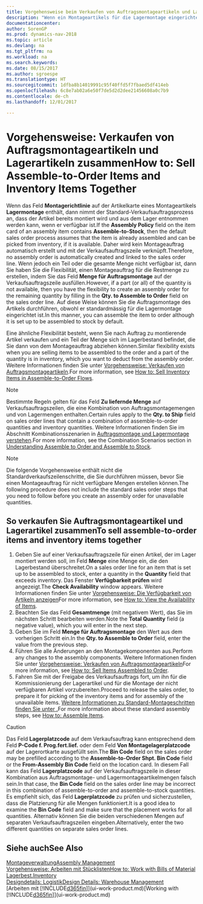 ```yaml
---
title: Vorgehensweise beim Verkaufen von Auftragsmontageartikeln und Lagerartikeln zusammen
description: "Wenn ein Montageartikels für die Lagermontage eingerichtet ist, dann nimmt der Standard-Verkaufsauftragsprozess an, dass der Artikel bereits montiert wird und aus dem Lager entnommen werden kann, wenn er verfügbar ist. Wenn jedoch ein Teil oder die gesamte Menge nicht verfügbar ist, dann Sie haben Sie die Flexibilität, einen Montageauftrag für die Restmenge dynamisch zu erstellen."
documentationcenter: 
author: SorenGP
ms.prod: dynamics-nav-2018
ms.topic: article
ms.devlang: na
ms.tgt_pltfrm: na
ms.workload: na
ms.search.keywords: 
ms.date: 08/15/2017
ms.author: sgroespe
ms.translationtype: HT
ms.sourcegitcommit: 1dfba8b14019991c95f40ffd5f7fbaed5df414eb
ms.openlocfilehash: 6c8e7ab02a6e50f7de5d2d2dee21456608a0c7b9
ms.contentlocale: de-ch
ms.lasthandoff: 12/01/2017

---
```

# <a name="how-to-sell-assemble-to-order-items-and-inventory-items-together"></a><span data-ttu-id="ba684-104">Vorgehensweise: Verkaufen von Auftragsmontageartikeln und Lagerartikeln zusammen</span><span class="sxs-lookup"><span data-stu-id="ba684-104">How to: Sell Assemble-to-Order Items and Inventory Items Together</span></span>
<span data-ttu-id="ba684-105">Wenn das Feld **Montagerichtlinie** auf der Artikelkarte eines Montageartikels **Lagermontage** enthält, dann nimmt der Standard-Verkaufsauftragsprozess an, dass der Artikel bereits montiert wird und aus dem Lager entnommen werden kann, wenn er verfügbar ist.</span><span class="sxs-lookup"><span data-stu-id="ba684-105">If the **Assembly Policy** field on the item card of an assembly item contains **Assemble-to-Stock**, then the default sales order process assumes that the item is already assembled and can be picked from inventory, if it is available.</span></span> <span data-ttu-id="ba684-106">Daher wird kein Montageauftrag automatisch erstellt und mit der Verkaufsauftragszeile verknüpft.</span><span class="sxs-lookup"><span data-stu-id="ba684-106">Therefore, no assembly order is automatically created and linked to the sales order line.</span></span> <span data-ttu-id="ba684-107">Wenn jedoch ein Teil oder die gesamte Menge nicht verfügbar ist, dann Sie haben Sie die Flexibilität, einen Montageauftrag für die Restmenge zu erstellen, indem Sie das Feld **Menge für Auftragsmontage** auf der Verkaufsauftragszeile ausfüllen.</span><span class="sxs-lookup"><span data-stu-id="ba684-107">However, if a part (or all) of the quantity is not available, then you have the flexibility to create an assembly order for the remaining quantity by filling in the **Qty. to Assemble to Order** field on the sales order line.</span></span> <span data-ttu-id="ba684-108">Auf diese Weise können Sie die Auftragsmontage des Artikels durchführen, obwohl er standardmässig für die Lagermontage eingerichtet ist.</span><span class="sxs-lookup"><span data-stu-id="ba684-108">In this manner, you can assemble the item to order although it is set up to be assembled to stock by default.</span></span>  

<span data-ttu-id="ba684-109">Eine ähnliche Flexibilität besteht, wenn Sie nach Auftrag zu montierende Artikel verkaufen und ein Teil der Menge sich im Lagerbestand befindet, die Sie dann von dem Montageauftrag abziehen können.</span><span class="sxs-lookup"><span data-stu-id="ba684-109">Similar flexibility exists when you are selling items to be assembled to the order and a part of the quantity is in inventory, which you want to deduct from the assembly order.</span></span> <span data-ttu-id="ba684-110">Weitere Informationen finden Sie unter [Vorgehensweise: Verkaufen von Auftragsmontageartikeln](assembly-how-to-sell-inventory-items-in-assemble-to-order-flows.md).</span><span class="sxs-lookup"><span data-stu-id="ba684-110">For more information, see [How to: Sell Inventory Items in Assemble-to-Order Flows](assembly-how-to-sell-inventory-items-in-assemble-to-order-flows.md).</span></span>  

> [!NOTE]  
>  <span data-ttu-id="ba684-111">Bestimmte Regeln gelten für das Feld **Zu liefernde Menge** auf Verkaufsauftragszeilen, die eine Kombination von Auftragsmontagemengen und von Lagermengen enthalten.</span><span class="sxs-lookup"><span data-stu-id="ba684-111">Certain rules apply to the **Qty. to Ship** field on sales order lines that contain a combination of assemble-to-order quantities and inventory quantities.</span></span> <span data-ttu-id="ba684-112">Weitere Informationen finden Sie im Abschnitt Kombinationsszenarien in [Auftragsmontage und Lagermontage verstehen](assembly-assemble-to-order-or-assemble-to-stock.md).</span><span class="sxs-lookup"><span data-stu-id="ba684-112">For more information, see the Combination Scenarios section in [Understanding Assemble to Order and Assemble to Stock](assembly-assemble-to-order-or-assemble-to-stock.md).</span></span>  

> [!NOTE]  
>  <span data-ttu-id="ba684-113">Die folgende Vorgehensweise enthält nicht die Standardverkaufszeilenschritte, die Sie durchführen müssen, bevor Sie einen Montageauftrag für nicht verfügbare Mengen erstellen können.</span><span class="sxs-lookup"><span data-stu-id="ba684-113">The following procedure does not include the standard sales order steps that you need to follow before you create an assembly order for unavailable quantities.</span></span>

## <a name="to-sell-assemble-to-order-items-and-inventory-items-together"></a><span data-ttu-id="ba684-114">So verkaufen Sie Auftragsmontageartikel und Lagerartikel zusammen</span><span class="sxs-lookup"><span data-stu-id="ba684-114">To sell assemble-to-order items and inventory items together</span></span>  
1.  <span data-ttu-id="ba684-115">Geben Sie auf einer Verkaufsauftragszeile für einen Artikel, der im Lager montiert werden soll, im Feld **Menge** eine Menge ein, die den Lagerbestand überschreitet.</span><span class="sxs-lookup"><span data-stu-id="ba684-115">On a sales order line for an item that is set up to be assembled to stock, enter a quantity in the **Quantity** field that exceeds inventory.</span></span> <span data-ttu-id="ba684-116">Das Fenster **Verfügbarkeit prüfen** wird angezeigt.</span><span class="sxs-lookup"><span data-stu-id="ba684-116">The **Check Availability** window appears.</span></span> <span data-ttu-id="ba684-117">Weitere Informationen finden Sie unter [Vorgehensweise: Die Verfügbarkeit von Artikeln anzeigen](inventory-how-availability-overview.md)</span><span class="sxs-lookup"><span data-stu-id="ba684-117">For more information, see [How to: View the Availability of Items](inventory-how-availability-overview.md).</span></span> 
2.  <span data-ttu-id="ba684-118">Beachten Sie das Feld **Gesamtmenge** (mit negativem Wert), das Sie im nächsten Schritt bearbeiten werden.</span><span class="sxs-lookup"><span data-stu-id="ba684-118">Note the **Total Quantity** field (a negative value), which you will enter in the next step.</span></span>  
3.  <span data-ttu-id="ba684-119">Geben Sie im Feld **Menge für Auftragsmontage** den Wert aus dem vorherigen Schritt ein.</span><span class="sxs-lookup"><span data-stu-id="ba684-119">In the **Qty. to Assemble to Order** field, enter the value from the previous step.</span></span>  
4.  <span data-ttu-id="ba684-120">Führen Sie alle Änderungen an den Montagekomponenten aus.</span><span class="sxs-lookup"><span data-stu-id="ba684-120">Perform any changes to the assembly components.</span></span> <span data-ttu-id="ba684-121">Weitere Informationen finden Sie unter [Vorgehensweise: Verkaufen von Auftragsmontageartikeln](assembly-how-to-sell-items-assembled-to-order.md)</span><span class="sxs-lookup"><span data-stu-id="ba684-121">For more information, see [How to: Sell Items Assembled to Order](assembly-how-to-sell-items-assembled-to-order.md).</span></span>  
5.  <span data-ttu-id="ba684-122">Fahren Sie mit der Freigabe des Verkaufsauftrags fort, um ihn für die Kommissionierung der Lagerartikel und für die Montage der nicht verfügbaren Artikel vorzubereiten.</span><span class="sxs-lookup"><span data-stu-id="ba684-122">Proceed to release the sales order, to prepare it for picking of the inventory items and for assembly of the unavailable items.</span></span> <span data-ttu-id="ba684-123">[Weitere Informationen zu Standard-Montageschritten finden Sie unter .](assembly-how-to-assemble-items.md)</span><span class="sxs-lookup"><span data-stu-id="ba684-123">For more information about these standard assembly steps, see [How to: Assemble Items](assembly-how-to-assemble-items.md).</span></span>  

> [!CAUTION]  
>  <span data-ttu-id="ba684-124">Das Feld **Lagerplatzcode** auf dem Verkaufsauftrag kann entsprechend dem Feld **P-Code f. Prog.fert.lief.** oder dem Feld **Von Montagelagerplatzcode** auf der Lagerortkarte ausgefüllt sein.</span><span class="sxs-lookup"><span data-stu-id="ba684-124">The **Bin Code** field on the sales order may be prefilled according to the **Assemble-to-Order Shpt. Bin Code** field or the **From-Assembly Bin Code** field on the location card.</span></span> <span data-ttu-id="ba684-125">In diesem Fall kann das Feld **Lagerplatzcode** auf der Verkaufsauftragszeile in dieser Kombination aus Auftragsmontage- und Lagermontageartikelmengen falsch sein.</span><span class="sxs-lookup"><span data-stu-id="ba684-125">In that case, the **Bin Code** field on the sales order line may be incorrect in this combination of assemble-to-order and assemble-to-stock quantities.</span></span> <span data-ttu-id="ba684-126">Es empfiehlt sich, das Feld **Lagerplatzcode** zu prüfen und sicherzustellen, dass die Platzierung für alle Mengen funktioniert.</span><span class="sxs-lookup"><span data-stu-id="ba684-126">It is a good idea to examine the **Bin Code** field and make sure that the placement works for all quantities.</span></span> <span data-ttu-id="ba684-127">Alternativ können Sie die beiden verschiedenen Mengen auf separaten Verkaufsauftragszeilen eingeben.</span><span class="sxs-lookup"><span data-stu-id="ba684-127">Alternatively, enter the two different quantities on separate sales order lines.</span></span>  

## <a name="see-also"></a><span data-ttu-id="ba684-128">Siehe auch</span><span class="sxs-lookup"><span data-stu-id="ba684-128">See Also</span></span>  
[<span data-ttu-id="ba684-129">Montageverwaltung</span><span class="sxs-lookup"><span data-stu-id="ba684-129">Assembly Management</span></span>](assembly-assemble-items.md)  
[<span data-ttu-id="ba684-130">Vorgehensweise: Arbeiten mit Stücklisten</span><span class="sxs-lookup"><span data-stu-id="ba684-130">How to: Work with Bills of Material</span></span>](inventory-how-work-BOMs.md)  
[<span data-ttu-id="ba684-131">Lagerbest.</span><span class="sxs-lookup"><span data-stu-id="ba684-131">Inventory</span></span>](inventory-manage-inventory.md)  
[<span data-ttu-id="ba684-132">Designdetails: Logistik</span><span class="sxs-lookup"><span data-stu-id="ba684-132">Design Details: Warehouse Management</span></span>](design-details-warehouse-management.md)  
<span data-ttu-id="ba684-133">[Arbeiten mit [!INCLUDE[d365fin](includes/d365fin_md.md)]](ui-work-product.md)</span><span class="sxs-lookup"><span data-stu-id="ba684-133">[Working with [!INCLUDE[d365fin](includes/d365fin_md.md)]](ui-work-product.md)</span></span>


